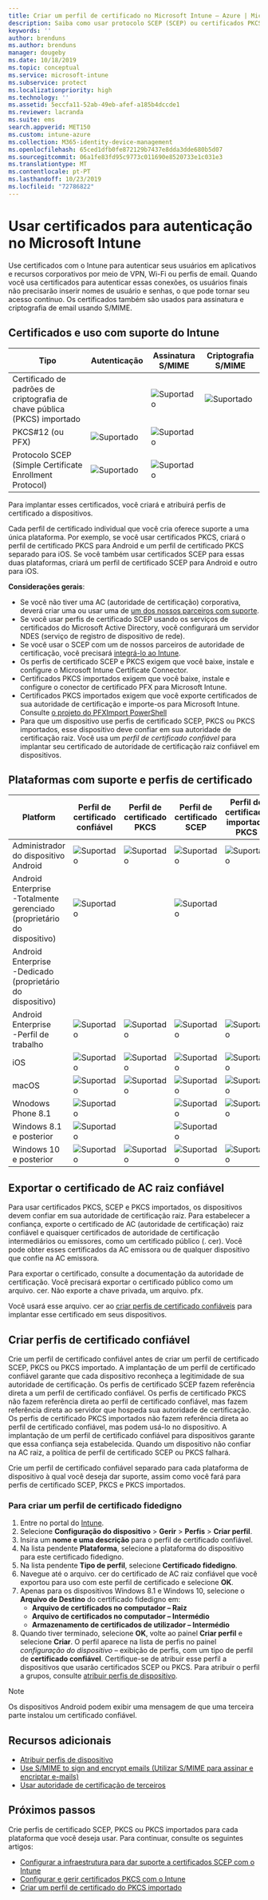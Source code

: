 ```yaml
---
title: Criar um perfil de certificado no Microsoft Intune – Azure | Microsoft Docs
description: Saiba como usar protocolo SCEP (SCEP) ou certificados PKCS (padrões de criptografia de chave pública) e perfis de certificado com Microsoft Intune.
keywords: ''
author: brenduns
ms.author: brenduns
manager: dougeby
ms.date: 10/18/2019
ms.topic: conceptual
ms.service: microsoft-intune
ms.subservice: protect
ms.localizationpriority: high
ms.technology: ''
ms.assetid: 5eccfa11-52ab-49eb-afef-a185b4dccde1
ms.reviewer: lacranda
ms.suite: ems
search.appverid: MET150
ms.custom: intune-azure
ms.collection: M365-identity-device-management
ms.openlocfilehash: 65ced1dfb0fe872129b7437e8dda3dde680b5d07
ms.sourcegitcommit: 06a1fe83fd95c9773c011690e8520733e1c031e3
ms.translationtype: MT
ms.contentlocale: pt-PT
ms.lasthandoff: 10/23/2019
ms.locfileid: "72786822"
---
```

# <a name="use-certificates-for-authentication-in-microsoft-intune"></a>Usar certificados para autenticação no Microsoft Intune  

Use certificados com o Intune para autenticar seus usuários em aplicativos e recursos corporativos por meio de VPN, Wi-Fi ou perfis de email. Quando você usa certificados para autenticar essas conexões, os usuários finais não precisarão inserir nomes de usuário e senhas, o que pode tornar seu acesso contínuo. Os certificados também são usados para assinatura e criptografia de email usando S/MIME.

## <a name="intune-supported-certificates-and-usage"></a>Certificados e uso com suporte do Intune
| Tipo              | Autenticação | Assinatura S/MIME | Criptografia S/MIME  |
|--|--|--|--|
| Certificado de padrões de criptografia de chave pública (PKCS) importado |  | ![Suportado](./media/certificates-configure/green-check.png) | ![Suportado](./media/certificates-configure/green-check.png)|
| PKCS#12 (ou PFX)    | ![Suportado](./media/certificates-configure/green-check.png) | ![Suportado](./media/certificates-configure/green-check.png) |  |
| Protocolo SCEP (Simple Certificate Enrollment Protocol)  | ![Suportado](./media/certificates-configure/green-check.png) | ![Suportado](./media/certificates-configure/green-check.png) | |

Para implantar esses certificados, você criará e atribuirá perfis de certificado a dispositivos.  

Cada perfil de certificado individual que você cria oferece suporte a uma única plataforma. Por exemplo, se você usar certificados PKCS, criará o perfil de certificado PKCS para Android e um perfil de certificado PKCS separado para iOS. Se você também usar certificados SCEP para essas duas plataformas, criará um perfil de certificado SCEP para Android e outro para iOS.  

**Considerações gerais**:  
- Se você não tiver uma AC (autoridade de certificação) corporativa, deverá criar uma ou usar uma de [um dos nossos parceiros com suporte](certificate-authority-add-scep-overview.md#third-party-certification-authority-partners).
- Se você usar perfis de certificado SCEP usando os serviços de certificados do Microsoft Active Directory, você configurará um servidor NDES (serviço de registro de dispositivo de rede).
- Se você usar o SCEP com um de nossos parceiros de autoridade de certificação, você precisará [integrá-lo ao Intune](certificate-authority-add-scep-overview.md#set-up-third-party-ca-integration).
- Os perfis de certificado SCEP e PKCS exigem que você baixe, instale e configure o Microsoft Intune Certificate Connector. 
- Certificados PKCS importados exigem que você baixe, instale e configure o conector de certificado PFX para Microsoft Intune.
- Certificados PKCS importados exigem que você exporte certificados de sua autoridade de certificação e importe-os para Microsoft Intune. Consulte [o projeto do PFXImport PowerShell](https://github.com/Microsoft/Intune-Resource-Access/tree/develop/src/PFXImportPowershell)
- Para que um dispositivo use perfis de certificado SCEP, PKCS ou PKCS importados, esse dispositivo deve confiar em sua autoridade de certificação raiz. Você usa um *perfil de certificado confiável* para implantar seu certificado de autoridade de certificação raiz confiável em dispositivos.  

## <a name="supported-platforms-and-certificate-profiles"></a>Plataformas com suporte e perfis de certificado  
| Platform              | Perfil de certificado confiável | Perfil de certificado PKCS | Perfil de certificado SCEP | Perfil de certificado importado PKCS  |
|--|--|--|--|---|
| Administrador do dispositivo Android | ![Suportado](./media/certificates-configure/green-check.png) | ![Suportado](./media/certificates-configure/green-check.png) | ![Suportado](./media/certificates-configure/green-check.png)|  ![Suportado](./media/certificates-configure/green-check.png) |
| Android Enterprise <br> -Totalmente gerenciado (proprietário do dispositivo)   | ![Suportado](./media/certificates-configure/green-check.png) |   | ![Suportado](./media/certificates-configure/green-check.png) |   |
| Android Enterprise <br> -Dedicado (proprietário do dispositivo)   |  |   |  |   |
| Android Enterprise <br> -Perfil de trabalho    | ![Suportado](./media/certificates-configure/green-check.png) | ![Suportado](./media/certificates-configure/green-check.png) | ![Suportado](./media/certificates-configure/green-check.png) | ![Suportado](./media/certificates-configure/green-check.png) |
| iOS                   | ![Suportado](./media/certificates-configure/green-check.png) | ![Suportado](./media/certificates-configure/green-check.png) | ![Suportado](./media/certificates-configure/green-check.png) | ![Suportado](./media/certificates-configure/green-check.png) |
| macOS                 | ![Suportado](./media/certificates-configure/green-check.png) |  ![Suportado](./media/certificates-configure/green-check.png) |![Suportado](./media/certificates-configure/green-check.png)|![Suportado](./media/certificates-configure/green-check.png)|
| Wnodows Phone 8.1     |![Suportado](./media/certificates-configure/green-check.png)  |  | ![Suportado](./media/certificates-configure/green-check.png)| ![Suportado](./media/certificates-configure/green-check.png) |
| Windows 8.1 e posterior |![Suportado](./media/certificates-configure/green-check.png)  |  |![Suportado](./media/certificates-configure/green-check.png) |   |
| Windows 10 e posterior  | ![Suportado](./media/certificates-configure/green-check.png) | ![Suportado](./media/certificates-configure/green-check.png) | ![Suportado](./media/certificates-configure/green-check.png) | ![Suportado](./media/certificates-configure/green-check.png) |

## <a name="export-the-trusted-root-ca-certificate"></a>Exportar o certificado de AC raiz confiável  
Para usar certificados PKCS, SCEP e PKCS importados, os dispositivos devem confiar em sua autoridade de certificação raiz. Para estabelecer a confiança, exporte o certificado de AC (autoridade de certificação) raiz confiável e quaisquer certificados de autoridade de certificação intermediários ou emissores, como um certificado público (. cer). Você pode obter esses certificados da AC emissora ou de qualquer dispositivo que confie na AC emissora.  

Para exportar o certificado, consulte a documentação da autoridade de certificação. Você precisará exportar o certificado público como um arquivo. cer.  Não exporte a chave privada, um arquivo. pfx.  

Você usará esse arquivo. cer ao [criar perfis de certificado confiáveis](#create-trusted-certificate-profiles) para implantar esse certificado em seus dispositivos.  

## <a name="create-trusted-certificate-profiles"></a>Criar perfis de certificado confiável  
Crie um perfil de certificado confiável antes de criar um perfil de certificado SCEP, PKCS ou PKCS importado. A implantação de um perfil de certificado confiável garante que cada dispositivo reconheça a legitimidade de sua autoridade de certificação. Os perfis de certificado SCEP fazem referência direta a um perfil de certificado confiável. Os perfis de certificado PKCS não fazem referência direta ao perfil de certificado confiável, mas fazem referência direta ao servidor que hospeda sua autoridade de certificação. Os perfis de certificado PKCS importados não fazem referência direta ao perfil de certificado confiável, mas podem usá-lo no dispositivo. A implantação de um perfil de certificado confiável para dispositivos garante que essa confiança seja estabelecida. Quando um dispositivo não confiar na AC raiz, a política de perfil de certificado SCEP ou PKCS falhará.  

Crie um perfil de certificado confiável separado para cada plataforma de dispositivo à qual você deseja dar suporte, assim como você fará para perfis de certificado SCEP, PKCS e PKCS importados.  


### <a name="to-create-a-trusted-certificate-profile"></a>Para criar um perfil de certificado fidedigno  

1. Entre no portal do [Intune](https://aka.ms/intuneportal).  
2. Selecione **Configuração do dispositivo** > **Gerir** > **Perfis** > **Criar perfil**.  
3. Insira um **nome e uma descrição** para o perfil de certificado confiável.  
4. Na lista pendente **Plataforma**, selecione a plataforma do dispositivo para este certificado fidedigno.  
5. Na lista pendente **Tipo de perfil**, selecione **Certificado fidedigno**.  
6. Navegue até o arquivo. cer do certificado de AC raiz confiável que você exportou para uso com este perfil de certificado e selecione **OK**.  
7. Apenas para os dispositivos Windows 8.1 e Windows 10, selecione o **Arquivo de Destino** do certificado fidedigno em:  
   - **Arquivo de certificados no computador – Raiz**
   - **Arquivo de certificados no computador – Intermédio**
   - **Armazenamento de certificados de utilizador – Intermédio**
8. Quando tiver terminado, selecione **OK**, volte ao painel **Criar perfil** e selecione **Criar**.
O perfil aparece na lista de perfis no painel *configuração do dispositivo –* exibição de perfis, com um tipo de perfil de **certificado confiável**.  Certifique-se de atribuir esse perfil a dispositivos que usarão certificados SCEP ou PKCS. Para atribuir o perfil a grupos, consulte [atribuir perfis de dispositivo](../configuration/device-profile-assign.md).

> [!NOTE]  
> Os dispositivos Android podem exibir uma mensagem de que uma terceira parte instalou um certificado confiável.  

## <a name="additional-resources"></a>Recursos adicionais  
- [Atribuir perfis de dispositivo](../configuration/device-profile-assign.md)  
- [Use S/MIME to sign and encrypt emails (Utilizar S/MIME para assinar e encriptar e-mails)](certificates-s-mime-encryption-sign.md)  
- [Usar autoridade de certificação de terceiros](certificate-authority-add-scep-overview.md)  

## <a name="next-steps"></a>Próximos passos  
Crie perfis de certificado SCEP, PKCS ou PKCS importados para cada plataforma que você deseja usar. Para continuar, consulte os seguintes artigos:  
- [Configurar a infraestrutura para dar suporte a certificados SCEP com o Intune](certificates-scep-configure.md)  
- [Configurar e gerir certificados PKCS com o Intune](certficates-pfx-configure.md)  
- [Criar um perfil de certificado do PKCS importado](certificates-imported-pfx-configure.md#create-a-pkcs-imported-certificate-profile)  

